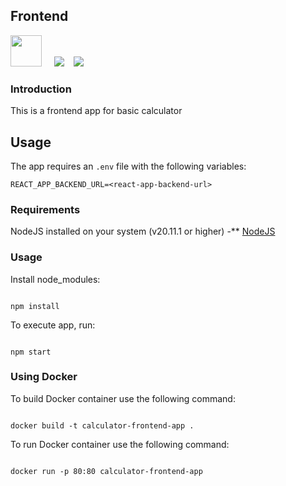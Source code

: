 ## Frontend

<img src="https://img.icons8.com/ultraviolet/80/000000/react--v1.png"
     height="50px"
/></span>
&nbsp;&nbsp;&nbsp;
<img src="https://img.icons8.com/color/48/000000/javascript--v1.png"
/>&nbsp;&nbsp;&nbsp;
<img src="https://img.icons8.com/fluency/48/000000/docker.png"/></span>
&nbsp;&nbsp;&nbsp;

### Introduction

This is a frontend app for basic calculator

## Usage

The app requires an `.env` file with the following variables:

```
REACT_APP_BACKEND_URL=<react-app-backend-url>
```

### Requirements

NodeJS installed on your system (v20.11.1 or higher) -\*\* [NodeJS](https://nodejs.org)

### Usage

Install node_modules:

```

npm install

```

To execute app, run:

```

npm start

```

### Using Docker

To build Docker container use the following command:

```

docker build -t calculator-frontend-app .

```

To run Docker container use the following command:

```

docker run -p 80:80 calculator-frontend-app

```
